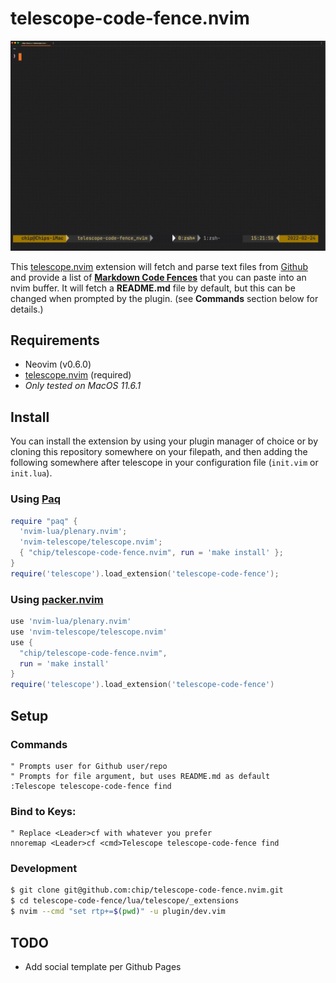 # telescope-code-fence.nvim

![telescope-code-fence.nvim DEMO](assets/telescope-code-fence-demo.gif "telescope-code-fence.nvim DEMO")

This [telescope.nvim](https://github.com/nvim-telescope/telescope.nvim)
extension will fetch and parse text files from [Github](https://github.com)
and provide a list of **[Markdown Code
Fences](https://docs.github.com/en/get-started/writing-on-github/working-with-advanced-formatting/creating-and-highlighting-code-blocks)**
that you can paste into an nvim buffer. It will fetch a **README.md** file by
default, but this can be changed when prompted by the plugin.
(see **Commands** section below for details.)

## Requirements

- Neovim (v0.6.0)
- [telescope.nvim](https://github.com/nvim-telescope/telescope.nvim) (required)
- *Only tested on MacOS 11.6.1*

## Install

You can install the extension by using your plugin manager of choice or by
cloning this repository somewhere on your filepath, and then adding the
following somewhere after telescope in your configuration file (`init.vim` or
`init.lua`).

### Using [Paq](https://github.com/savq/paq-nvim)
```lua
require "paq" {
  'nvim-lua/plenary.nvim';
  'nvim-telescope/telescope.nvim';
  { "chip/telescope-code-fence.nvim", run = 'make install' };
}
require('telescope').load_extension('telescope-code-fence');
```

### Using [packer.nvim](https://github.com/wbthomason/packer.nvim)
```lua
use 'nvim-lua/plenary.nvim'
use 'nvim-telescope/telescope.nvim'
use {
  "chip/telescope-code-fence.nvim",
  run = 'make install'
}
require('telescope').load_extension('telescope-code-fence')
```
## Setup

### Commands

```vim
" Prompts user for Github user/repo
" Prompts for file argument, but uses README.md as default
:Telescope telescope-code-fence find
```

### Bind to Keys:

```vim
" Replace <Leader>cf with whatever you prefer
nnoremap <Leader>cf <cmd>Telescope telescope-code-fence find
```

### Development

```zsh
$ git clone git@github.com:chip/telescope-code-fence.nvim.git
$ cd telescope-code-fence/lua/telescope/_extensions
$ nvim --cmd "set rtp+=$(pwd)" -u plugin/dev.vim
```
## TODO

* Add social template per Github Pages
